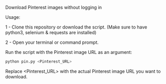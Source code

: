 Download Pinterest images without logging in

Usage:

1 - Clone this repository or download the script. 
(Make sure to have python3, selenium & requests are installed)

2 - Open your terminal or command prompt.

Run the script with the Pinterest image URL as an argument:
```bash
python pin.py <Pinterest_URL>
```
Replace <Pinterest_URL> with the actual Pinterest image URL you want to download.
